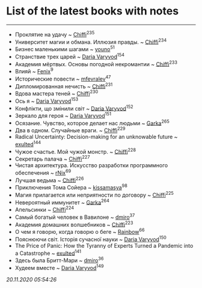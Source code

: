 # List of the latest books with notes
---

* Проклятие на удачу ~ [Chiffi](users/105/105831994080785626680-google)<sup>235</sup>
* Университет магии и обмана. Иллюзия правды. ~ [Chiffi](users/105/105831994080785626680-google)<sup>234</sup>
* Бизнес маленькими шагами ~ [youno](users/302/302928912-vkontakte)<sup>51</sup>
* Странствие трех царей ~ [Daria Varyvod](users/829/829893410524253-facebook)<sup>154</sup>
* Академия мёртвых. Основы погодной некромантии ~ [Chiffi](users/105/105831994080785626680-google)<sup>233</sup>
* Влияй ~ [Fenix](users/111/111367585493471720963-google)<sup>9</sup>
* Исторические повести ~ [mfevralev](users/140/140966150-vkontakte)<sup>47</sup>
* Дипломированная нечисть ~ [Chiffi](users/105/105831994080785626680-google)<sup>231</sup>
* Вдова мастера теней ~ [Chiffi](users/105/105831994080785626680-google)<sup>230</sup>
* Ось я ~ [Daria Varyvod](users/829/829893410524253-facebook)<sup>153</sup>
* Конфлікти, що змінили світ ~ [Daria Varyvod](users/829/829893410524253-facebook)<sup>152</sup>
* Зеркало для героя ~ [Daria Varyvod](users/829/829893410524253-facebook)<sup>151</sup>
* Осязание. Чувство, которое делает нас людьми ~ [Garka](users/115/115753719718250012620-google)<sup>265</sup>
* Два в одном. Случайные враги. ~ [Chiffi](users/105/105831994080785626680-google)<sup>229</sup>
* Radical Uncertainty: Decision-making for an unknowable future ~ [exulted](users/100/100599204551896265722-google)<sup>144</sup>
* Чужое счастье. Мой чужой монстр. ~ [Chiffi](users/105/105831994080785626680-google)<sup>228</sup>
* Секретарь палача ~ [Chiffi](users/105/105831994080785626680-google)<sup>227</sup>
* Чистая архитектура. Искусство разработки программного обеспечения ~ [rNix](users/227/22742452-yandex)<sup>69</sup>
* Лучшая ведьма ~ [Chiffi](users/105/105831994080785626680-google)<sup>226</sup>
* Приключения Тома Сойера ~ [kissamasya](users/684/68439978-vkontakte)<sup>98</sup>
* Магия прилагается или неприятности по договору ~ [Chiffi](users/105/105831994080785626680-google)<sup>225</sup>
* Невероятный иммунитет ~ [Garka](users/115/115753719718250012620-google)<sup>264</sup>
* Апельсинки ~ [Chiffi](users/105/105831994080785626680-google)<sup>224</sup>
* Самый богатый человек в Вавилоне ~ [dmiro](users/571/5714115-vkontakte)<sup>37</sup>
* Академия домашних волшебников ~ [Chiffi](users/105/105831994080785626680-google)<sup>223</sup>
* О чем я говорю, когда говорю о беге ~ [Rainbow](users/109/109787328219839805802-google)<sup>66</sup>
* Пояснюючи світ. Історія сучасної науки ~ [Daria Varyvod](users/829/829893410524253-facebook)<sup>150</sup>
* The Price of Panic: How the Tyranny of Experts Turned a Pandemic into a Catastrophe ~ [exulted](users/100/100599204551896265722-google)<sup>141</sup>
* Здесь была Бритт-Мари ~ [dmiro](users/571/5714115-vkontakte)<sup>36</sup>
* Худеем вместе ~ [Daria Varyvod](users/829/829893410524253-facebook)<sup>149</sup>


_20.11.2020 05:54:26_
